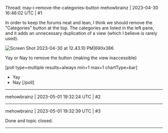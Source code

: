 Thread: may-i-remove-the-categories-button
mehowbrainz | 2023-04-30 16:46:02 UTC | #1

In order to keep the forums neat and lean, I think we should remove the "Categories" button at the top. The categories are listed in the left pane, and it adds an unnecessary duplication of a view (which I believe is rarely used). 

![Screen Shot 2023-04-30 at 12.43.10 PM|690x386](upload://ne016sqxv8Q2nN8uVHHLHpLKgIo.png)

Yay or Nay to remove the button (making the view inaccessible)

[poll type=multiple results=always min=1 max=1 chartType=bar]
* Yay
* Nay
[/poll]

-------------------------

mehowbrainz | 2023-05-01 19:32:24 UTC | #2



-------------------------

mehowbrainz | 2023-05-01 19:32:39 UTC | #3

Done and topic closed.

-------------------------

